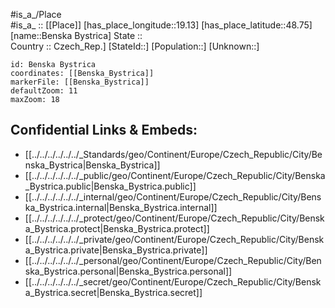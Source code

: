 ﻿---
location: [48.75,19.13] 
mapzoom: [7,12] 
mapmarker: city 
type: City
tags:
- geo/City


SpocWebEntityId: 29103
isDeleted: false
confidential: public

---
#is_a_/Place  
#is_a_ :: [[Place]] 
[has_place_longitude::19.13] 
[has_place_latitude::48.75] 
[name::Benska Bystrica] 
State ::  
Country :: Czech_Rep.] 
[StateId::] 
[Population::] 
[Unknown::] 


```leaflet
id: Benska Bystrica
coordinates: [[Benska_Bystrica]] 
markerFile: [[Benska_Bystrica]] 
defaultZoom: 11 
maxZoom: 18
```


## Confidential Links & Embeds: 
- [[../../../../../../_Standards/geo/Continent/Europe/Czech_Republic/City/Benska_Bystrica|Benska_Bystrica]] 
- [[../../../../../../_public/geo/Continent/Europe/Czech_Republic/City/Benska_Bystrica.public|Benska_Bystrica.public]] 
- [[../../../../../../_internal/geo/Continent/Europe/Czech_Republic/City/Benska_Bystrica.internal|Benska_Bystrica.internal]] 
- [[../../../../../../_protect/geo/Continent/Europe/Czech_Republic/City/Benska_Bystrica.protect|Benska_Bystrica.protect]] 
- [[../../../../../../_private/geo/Continent/Europe/Czech_Republic/City/Benska_Bystrica.private|Benska_Bystrica.private]] 
- [[../../../../../../_personal/geo/Continent/Europe/Czech_Republic/City/Benska_Bystrica.personal|Benska_Bystrica.personal]] 
- [[../../../../../../_secret/geo/Continent/Europe/Czech_Republic/City/Benska_Bystrica.secret|Benska_Bystrica.secret]] 
